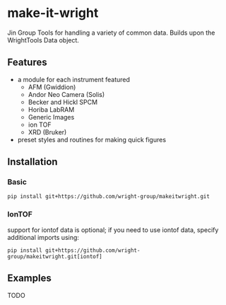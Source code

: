 # make-it-wright
Jin Group Tools for handling a variety of common data.
Builds upon the WrightTools Data object.

## Features

- a module for each instrument featured
  - AFM (Gwiddion)
  - Andor Neo Camera (Solis)
  - Becker and Hickl SPCM
  - Horiba LabRAM
  - Generic Images
  - ion TOF 
  - XRD (Bruker)
- preset styles and routines for making quick figures


## Installation

### Basic

`pip install git+https://github.com/wright-group/makeitwright.git`

### IonTOF

support for iontof data is optional; if you need to use iontof data, specify additional imports using:

`pip install git+https://github.com/wright-group/makeitwright.git[iontof]`


## Examples

TODO
